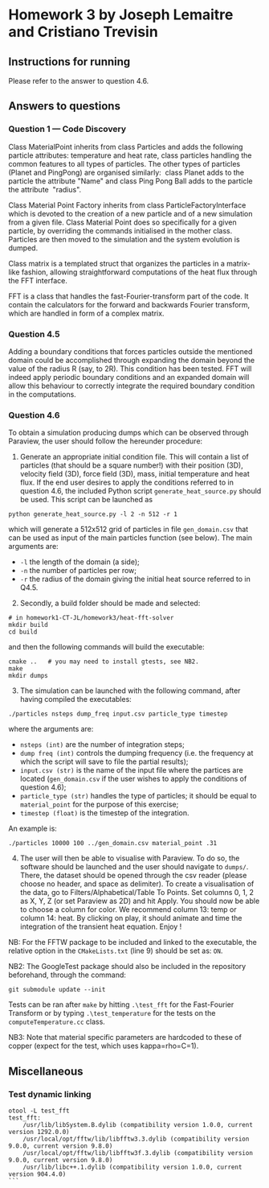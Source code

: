 # Homework 3 by Joseph Lemaitre and Cristiano Trevisin

## Instructions for running 
Please refer to the answer to question 4.6.

## Answers to questions
### Question 1 — Code Discovery
Class MaterialPoint inherits from class Particles and adds the following particle attributes: temperature and heat rate, class particles handling the common features to all types of particles. The other types of particles (Planet and PingPong) are organised similarly:  class Planet adds to the particle the attribute "Name" and class Ping Pong Ball adds to the particle the attribute  "radius".

Class Material Point Factory inherits from class ParticleFactoryInterface which is devoted to the creation of a new particle and of a new simulation from a given file. Class Material Point does so specifically for a given particle, by overriding the commands initialised in the mother class. Particles are then moved to the simulation and the system evolution is dumped.

Class matrix is a templated struct that organizes the particles in a matrix-like fashion, allowing straightforward computations of the heat flux through the FFT interface.

FFT is a class that handles the fast-Fourier-transform part of the code. It contain the calculators for the forward and backwards Fourier transform, which are handled in form of a complex matrix.


### Question 4.5
Adding a boundary conditions that forces particles outside the mentioned domain could be accomplished through expanding the domain beyond the value of the radius R (say, to 2R). This condition has been tested.
FFT will indeed apply periodic boundary conditions and an expanded domain will allow this behaviour to correctly integrate the required boundary condition in the computations.

### Question 4.6
To obtain a simulation producing dumps which can be observed through Paraview, the user should follow the hereunder procedure:
1. Generate an appropriate initial condition file. This will contain a list of particles (that should be a square number!) with their position (3D), velocity field (3D), force field (3D), mass, initial temperature and heat flux. If the end user desires to apply the conditions referred to in question 4.6, the included Python script ```generate_heat_source.py``` should be used. This script can be launched as 
```
python generate_heat_source.py -l 2 -n 512 -r 1
```
which will generate a 512x512 grid of particles in file `gen_domain.csv` that can be used as input of the main particles function (see below). The main arguments are:
* ```-l``` the length of the domain (a side);
* ```-n``` the number of particles per row;
* ```-r``` the radius of the domain giving the initial heat source referred to in Q4.5.

2. Secondly, a build folder should be made and selected:
```
# in homework1-CT-JL/homework3/heat-fft-solver
mkdir build
cd build
```
and then the following commands will build the executable:
```
cmake ..   # you may need to install gtests, see NB2.
make
mkdir dumps
```

3. The simulation can be launched with the following command, after having compiled the executables:

```
./particles nsteps dump_freq input.csv particle_type timestep
```
where the arguments are:

* ```nsteps (int)``` are the number of integration steps;
* ```dump freq (int)``` controls the dumping frequency (i.e. the frequency at which the script will save to file the partial results);
* ```input.csv (str)``` is the name of the input file where the partices are located (`gen_domain.csv` if the user wishes to apply the conditions of question 4.6);
* ```particle_type (str)``` handles the type of particles; it should be equal to ```material_point``` for the purpose of this exercise;
* ```timestep (float)``` is the timestep of the integration.

An example is:
```
./particles 10000 100 ../gen_domain.csv material_point .31
```

4. The user will then be able to visualise with Paraview. To do so, the software should be launched and the user should navigate to `dumps/`. There, the dataset should be opened through the csv reader (please choose no header, and space as delimiter). 
To create a visualisation of the data, go to Filters/Alphabetical/Table To Points. Set columns 0, 1, 2 as X, Y, Z (or set Paraview as 2D) and hit Apply. You should  now be able to choose a column for color. We recommend column 13: temp or column 14: heat. By clicking on play, it should animate and time the integration of the transient heat equation. Enjoy !

NB: For the FFTW package to be included and linked to the executable, the relative option in the `CMakeLists.txt` (line 9) should be set as: `ON`. 

NB2: The GoogleTest package should also be included in the repository beforehand, through the command:
```
git submodule update --init

```
Tests can be ran after `make` by hitting `.\test_fft` for the Fast-Fourier Transform or by typing `.\test_temperature` for the tests on the `computeTemperature.cc` class.

NB3: Note that material specific parameters are hardcoded to these of copper (expect for the test, which uses kappa=rho=C=1).



## Miscellaneous
### Test dynamic linking
````
otool -L test_fft
test_fft:
	/usr/lib/libSystem.B.dylib (compatibility version 1.0.0, current version 1292.0.0)
	/usr/local/opt/fftw/lib/libfftw3.3.dylib (compatibility version 9.0.0, current version 9.8.0)
	/usr/local/opt/fftw/lib/libfftw3f.3.dylib (compatibility version 9.0.0, current version 9.8.0)
	/usr/lib/libc++.1.dylib (compatibility version 1.0.0, current version 904.4.0)
```
